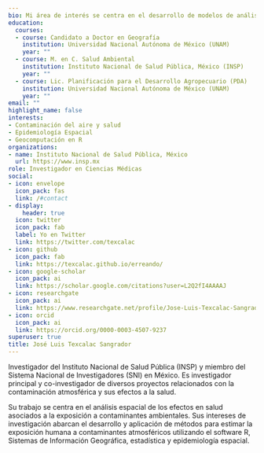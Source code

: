 ```yaml
---
bio: Mi área de interés se centra en el desarrollo de modelos de análisis espacial para la estimación de exposición humana a contaminantes ambientales usando R
education:
  courses:
  - course: Candidato a Doctor en Geografía
    institution: Universidad Nacional Autónoma de México (UNAM)
    year: ""
  - course: M. en C. Salud Ambiental
    institution: Instituto Nacional de Salud Pública, México (INSP)
    year: ""
  - course: Lic. Planificación para el Desarrollo Agropecuario (PDA)
    institution: Universidad Nacional Autónoma de México (UNAM)
    year: ""
email: ""
highlight_name: false
interests:
- Contaminación del aire y salud
- Epidemiología Espacial
- Geocomputación en R
organizations:
- name: Instituto Nacional de Salud Pública, México
  url: https://www.insp.mx
role: Investigador en Ciencias Médicas
social:
- icon: envelope
  icon_pack: fas
  link: /#contact
- display:
    header: true
  icon: twitter
  icon_pack: fab
  label: Yo en Twitter
  link: https://twitter.com/texcalac
- icon: github
  icon_pack: fab
  link: https://texcalac.github.io/erreando/
- icon: google-scholar
  icon_pack: ai
  link: https://scholar.google.com/citations?user=L2Q2fI4AAAAJ
- icon: researchgate
  icon_pack: ai
  link: https://www.researchgate.net/profile/Jose-Luis-Texcalac-Sangrador
- icon: orcid
  icon_pack: ai
  link: https://orcid.org/0000-0003-4507-9237
superuser: true
title: José Luis Texcalac Sangrador
---
```


Investigador del Instituto Nacional de Salud Pública (INSP) y miembro del Sistema Nacional de Investigadores (SNI) en México. Es investigador principal y co-investigador de diversos proyectos relacionados con la contaminación atmosférica y sus efectos a la salud.

Su trabajo se centra en el análisis espacial de los efectos en salud asociados a la exposición a contaminantes ambientales. Sus intereses de investigación abarcan el desarrollo y aplicación de métodos para estimar la exposición humana a contaminantes atmosféricos utilizando el software R, Sistemas de Información Geográfica, estadística y epidemiología espacial.
